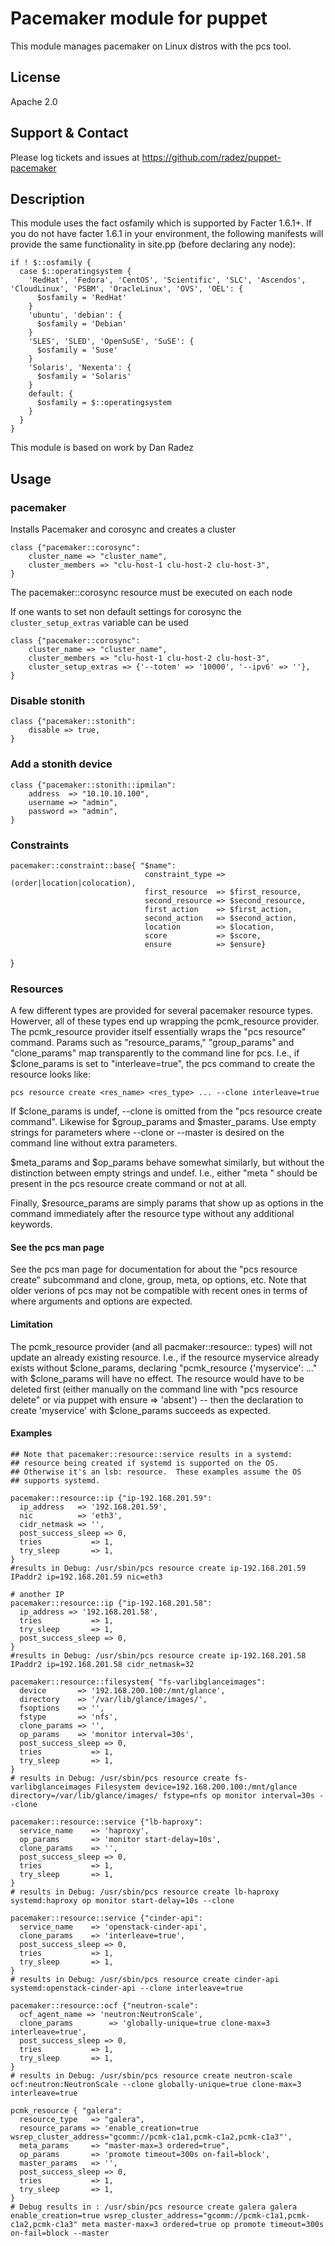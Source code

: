 # Pacemaker module for puppet

This module manages pacemaker on Linux distros with the pcs tool.

## License
Apache 2.0

## Support & Contact
Please log tickets and issues at https://github.com/radez/puppet-pacemaker

## Description

This module uses the fact osfamily which is supported by Facter 1.6.1+. If you do not have facter 1.6.1 in your environment, the following manifests will provide the same functionality in site.pp (before declaring any node):

    if ! $::osfamily {
      case $::operatingsystem {
        'RedHat', 'Fedora', 'CentOS', 'Scientific', 'SLC', 'Ascendos', 'CloudLinux', 'PSBM', 'OracleLinux', 'OVS', 'OEL': {
          $osfamily = 'RedHat'
        }
        'ubuntu', 'debian': {
          $osfamily = 'Debian'
        }
        'SLES', 'SLED', 'OpenSuSE', 'SuSE': {
          $osfamily = 'Suse'
        }
        'Solaris', 'Nexenta': {
          $osfamily = 'Solaris'
        }
        default: {
          $osfamily = $::operatingsystem
        }
      }
    }

This module is based on work by Dan Radez

## Usage

### pacemaker
Installs Pacemaker and corosync and creates a cluster

    class {"pacemaker::corosync":
        cluster_name => "cluster_name",
        cluster_members => "clu-host-1 clu-host-2 clu-host-3",
    }

The pacemaker::corosync resource must be executed on each node

If one wants to set non default settings for corosync the `cluster_setup_extras` variable can be used

    class {"pacemaker::corosync":
        cluster_name => "cluster_name",
        cluster_members => "clu-host-1 clu-host-2 clu-host-3",
        cluster_setup_extras => {'--totem' => '10000', '--ipv6' => ''},
    }

### Disable stonith
    class {"pacemaker::stonith":
        disable => true,
    }

### Add a stonith device
    class {"pacemaker::stonith::ipmilan":
        address  => "10.10.10.100",
        username => "admin",
        password => "admin",
    }

### Constraints

    pacemaker::constraint::base{ "$name":
                                  constraint_type => (order|location|colocation),
                                  first_resource  => $first_resource,
                                  second_resource => $second_resource,
                                  first_action    => $first_action,
                                  second_action   => $second_action,
                                  location        => $location,
                                  score           => $score,
                                  ensure          => $ensure}
  }


### Resources

A few different types are provided for several pacemaker resource
types.  Howerver, all of these types end up wrapping the pcmk_resource
provider.  The pcmk_resource provider itself essentially wraps the
"pcs resource" command.  Params such as "resource_params,"
"group_params" and "clone_params" map transparently to the command
line for pcs.  I.e., if $clone_params is set to "interleave=true", the
pcs command to create the resource looks like:

    pcs resource create <res_name> <res_type> ... --clone interleave=true

If $clone_params is undef, --clone is omitted from the "pcs resource
create command".  Likewise for $group_params and $master_params.  Use
empty strings for parameters where --clone or --master is
desired on the command line without extra parameters.

$meta_params and $op_params behave somewhat similarly, but without the
distinction between empty strings and undef.  I.e., either "meta
<my-meta-params>" should be present in the pcs resource create command
or not at all.

Finally, $resource_params are simply params that show up as options in
the command immediately after the resource type without any additional
keywords.

#### See the pcs man page

See the pcs man page for documentation for about the "pcs resource
create" subcommand and clone, group, meta, op options, etc.  Note that
older verions of pcs may not be compatible with recent ones in terms
of where arguments and options are expected.

#### Limitation

The pcmk_resource provider (and all pacmaker::resource:: types) will
not update an already existing resource.  I.e., if the resource
myservice already exists without $clone_params, declaring
"pcmk_resource {'myservice': ..." with $clone_params will have no
effect.  The resource would have to be deleted first (either manually
on the command line with "pcs resource delete" or via puppet with
ensure => 'absent') -- then the declaration to create 'myservice' with
$clone_params succeeds as expected.

#### Examples

    ## Note that pacemaker::resource::service results in a systemd:
    ## resource being created if systemd is supported on the OS.
    ## Otherwise it's an lsb: resource.  These examples assume the OS
    ## supports systemd.

    pacemaker::resource::ip {"ip-192.168.201.59":
      ip_address   => '192.168.201.59',
      nic          => 'eth3',
      cidr_netmask => '',
      post_success_sleep => 0,
      tries           => 1,
      try_sleep       => 1,
    }
    #results in Debug: /usr/sbin/pcs resource create ip-192.168.201.59 IPaddr2 ip=192.168.201.59 nic=eth3
    
    # another IP
    pacemaker::resource::ip {"ip-192.168.201.58":
      ip_address => '192.168.201.58',
      tries           => 1,
      try_sleep       => 1,
      post_success_sleep => 0,
    }
    #results in Debug: /usr/sbin/pcs resource create ip-192.168.201.58 IPaddr2 ip=192.168.201.58 cidr_netmask=32

    pacemaker::resource::filesystem{ "fs-varlibglanceimages":
      device       => '192.168.200.100:/mnt/glance',
      directory    => '/var/lib/glance/images/',
      fsoptions    => '',
      fstype       => 'nfs',
      clone_params => '',
      op_params    => 'monitor interval=30s',
      post_success_sleep => 0,
      tries           => 1,
      try_sleep       => 1,
    }
    # results in Debug: /usr/sbin/pcs resource create fs-varlibglanceimages Filesystem device=192.168.200.100:/mnt/glance directory=/var/lib/glance/images/ fstype=nfs op monitor interval=30s --clone
    
    pacemaker::resource::service {"lb-haproxy":
      service_name    => 'haproxy',
      op_params       => 'monitor start-delay=10s',
      clone_params    => '',
      post_success_sleep => 0,
      tries           => 1,
      try_sleep       => 1,
    }
    # results in Debug: /usr/sbin/pcs resource create lb-haproxy systemd:haproxy op monitor start-delay=10s --clone

    pacemaker::resource::service {"cinder-api":
      service_name    => 'openstack-cinder-api',
      clone_params    => 'interleave=true',
      post_success_sleep => 0,
      tries           => 1,
      try_sleep       => 1,
    }
    # results in Debug: /usr/sbin/pcs resource create cinder-api systemd:openstack-cinder-api --clone interleave=true
    
    pacemaker::resource::ocf {"neutron-scale":
      ocf_agent_name => 'neutron:NeutronScale',
      clone_params        => 'globally-unique=true clone-max=3 interleave=true',
      post_success_sleep => 0,
      tries           => 1,
      try_sleep       => 1,
    }
    # results in Debug: /usr/sbin/pcs resource create neutron-scale ocf:neutron:NeutronScale --clone globally-unique=true clone-max=3 interleave=true
    
    pcmk_resource { "galera":
      resource_type   => "galera",
      resource_params => 'enable_creation=true wsrep_cluster_address="gcomm://pcmk-c1a1,pcmk-c1a2,pcmk-c1a3"',
      meta_params     => "master-max=3 ordered=true",
      op_params       => 'promote timeout=300s on-fail=block',
      master_params   => '',
      post_success_sleep => 0,
      tries           => 1,
      try_sleep       => 1,
    }
    # Debug results in : /usr/sbin/pcs resource create galera galera enable_creation=true wsrep_cluster_address="gcomm://pcmk-c1a1,pcmk-c1a2,pcmk-c1a3" meta master-max=3 ordered=true op promote timeout=300s on-fail=block --master

